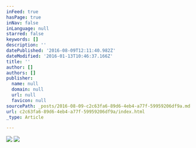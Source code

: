 ```yaml
---
inFeed: true
hasPage: true
inNav: false
inLanguage: null
starred: false
keywords: []
description: ''
datePublished: '2016-08-09T12:11:40.982Z'
dateModified: '2016-01-13T10:46:37.166Z'
title: ''
author: []
authors: []
publisher:
  name: null
  domain: null
  url: null
  favicon: null
sourcePath: _posts/2016-08-09-c2c63fa6-89d6-4eb4-a77f-59959206df9a.md
url: c2c63fa6-89d6-4eb4-a77f-59959206df9a/index.html
_type: Article

---
```

![](https://the-grid-user-content.s3-us-west-2.amazonaws.com/29615583-b826-4d04-98a1-859c7f7ffab9.jpg)
![](https://the-grid-user-content.s3-us-west-2.amazonaws.com/ad3cb227-d852-435c-9f24-a7d46d97afdc.jpg)